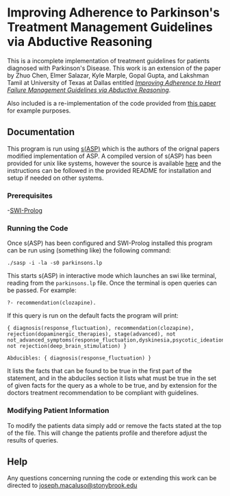 # Improving Adherence to Parkinson's Treatment Management Guidelines via Abductive Reasoning

This is a incomplete implementation of treatment guidelines for patients diagnosed with Parkinson's Disease. This work is an extension of the paper by Zhuo Chen, Elmer Salazar, Kyle Marple, Gopal Gupta, and Lakshman Tamil at University of Texas at Dallas entitled [*Improving Adherence to Heart Failure Management Guidelines via Abductive Reasoning*](https://arxiv.org/pdf/1707.04957.pdf).

Also included is a re-implementation of the code provided from [this paper](https://arxiv.org/pdf/1707.04957.pdf) for example purposes.

## Documentation

This program is run using [s(ASP)](https://sourceforge.net/projects/sasp-system/) which is the authors of the orignal papers modified implementation of ASP. A compiled version of s(ASP) has been provided for unix like systems, however the source is available [here](https://sourceforge.net/projects/sasp-system/) and the instructions can be followed in the provided README for installation and setup if needed on other systems.

### Prerequisites

-[SWI-Prolog](http://www.swi-prolog.org/)

### Running the Code

Once s(ASP) has been configured and SWI-Prolog installed this program can be run using (something like) the following command:

`./sasp -i -la -s0 parkinsons.lp`

This starts s(ASP) in interactive mode which launches an swi like terminal, reading from the `parkinsons.lp` file. Once the terminal is open queries can be passed. For example:

`?- recommendation(clozapine).`

If this query is run on the default facts the program will print:

```
{ diagnosis(response_fluctuation), recommendation(clozapine), rejection(dopaminergic_therapies), stage(advanced), not not_advanced_symptoms(response_fluctuation,dyskinesia,psycotic_ideation), not rejection(deep_brain_stimulation) }

Abducibles: { diagnosis(response_fluctuation) }
```

It lists the facts that can be found to be true in the first part of the statement, and in the abduciles section it lists what must be true in the set of given facts for the query as a whole to be true, and by extension for the doctors treatment recommendation to be compliant with guidelines.

### Modifying Patient Information

To modify the patients data simply add or remove the facts stated at the top of the file. This will change the patients profile and therefore adjust the results of queries.

## Help

Any questions concerning running the code or extending this work can be directed to joseph.macaluso@stonybrook.edu